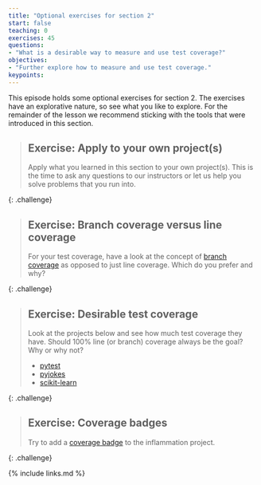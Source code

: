 ```yaml
---
title: "Optional exercises for section 2"
start: false
teaching: 0
exercises: 45
questions:
- "What is a desirable way to measure and use test coverage?"
objectives:
- "Further explore how to measure and use test coverage."
keypoints:
---
```


This episode holds some optional exercises for section 2. 
The exercises have an explorative nature, so see what you like to explore.
For the remainder of the lesson we recommend sticking with the tools that were introduced in this section.

> ## Exercise: Apply to your own project(s)
> Apply what you learned in this section to your own project(s). 
> This is the time to ask any questions to our instructors or let us help you solve problems that you run into.
> 
{: .challenge}

> ## Exercise: Branch coverage versus line coverage
> For your test coverage, have a look at the concept of 
> [branch coverage](https://about.codecov.io/blog/line-or-branch-coverage-which-type-is-right-for-you/) as opposed to just line coverage. 
> Which do you prefer and why?
> 
{: .challenge}

> ## Exercise: Desirable test coverage
> Look at the projects below and see how much test coverage they have. 
> Should 100% line (or branch) coverage always be the goal? Why or why not?
> - [pytest](https://github.com/pytest-dev/pytest)
> - [pyjokes](https://github.com/pyjokes/pyjokes)
> - [scikit-learn](https://github.com/scikit-learn/scikit-learn)
> 
{: .challenge}

> ## Exercise: Coverage badges
> Try to add a [coverage badge](https://github.com/marketplace/actions/coverage-badge) to the inflammation project.
> 
{: .challenge}

{% include links.md %}
